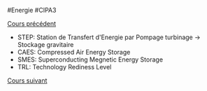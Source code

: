 #Energie #CIPA3 

[Cours précédent](Energie%20Cours%201.md)

- STEP: Station de Transfert d'Energie par Pompage turbinage -> Stockage gravitaire
- CAES: Compressed Air Energy Storage
- SMES: Superconducting Megnetic Energy Storage
- TRL: Technology Rediness Level

[Cours suivant](Energie%20Cours%203.md)